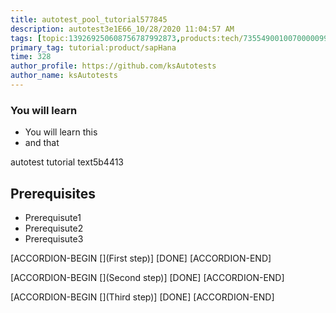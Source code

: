 ```yaml
---
title: autotest_pool_tutorial577845
description: autotest3e1E66_10/28/2020 11:04:57 AM
tags: [topic:139269250608756787992873,products:tech/73554900100700000996,tutorial:experience/advanced]
primary_tag: tutorial:product/sapHana
time: 328
author_profile: https://github.com/ksAutotests
author_name: ksAutotests
---
```

### You will learn
- You will learn this
- and that

autotest tutorial text5b4413

## Prerequisites
- Prerequisute1
- Prerequisute2
- Prerequisute3

[ACCORDION-BEGIN [](First step)]
[DONE]
[ACCORDION-END]

[ACCORDION-BEGIN [](Second step)]
[DONE]
[ACCORDION-END]

[ACCORDION-BEGIN [](Third step)]
[DONE]
[ACCORDION-END]

